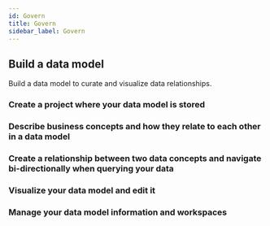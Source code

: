 ```yaml
---
id: Govern
title: Govern
sidebar_label: Govern
---
```


## Build a data model

Build a data model to curate and visualize data relationships.

### Create a project where your data model is stored

### Describe business concepts and how they relate to each other in a data model

### Create a relationship between two data concepts and navigate bi-directionally when querying your data

### Visualize your data model and edit it

### Manage your data model information and workspaces